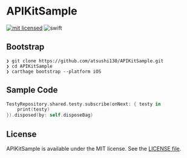 # APIKitSample

[![mit licensed](https://img.shields.io/badge/License-MIT-d94c32.svg)](./license)
![swift](https://img.shields.io/badge/Swift-4-ffac45.svg)

## Bootstrap
```
❯ git clone https://github.com/atsushi130/APIKitSample.git
❯ cd APIKitSample
❯ carthage bootstrap --platform iOS
```

## Sample Code
```swift
TestyRepository.shared.testy.subscribe(onNext: { testy in
    print(testy)
}).disposed(by: self.disposeBag)
```

## License
APIKitSample is available under the MIT license. See the [LICENSE file](https://github.com/atsushi130/APIKitSample/blob/master/license).
